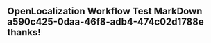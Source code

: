 <properties
ms.topic="hero-topic"
ms.test1="hero-topic"
ms.test2="test"/>

## OpenLocalization Workflow Test MarkDown a590c425-0daa-46f8-adb4-474c02d1788e thanks!
